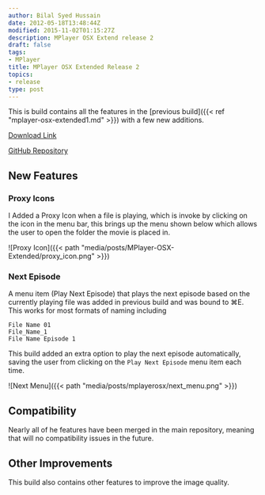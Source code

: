 ```yaml
---
author: Bilal Syed Hussain
date: 2012-05-18T13:48:44Z
modified: 2015-11-02T01:15:27Z
description: MPlayer OSX Extend release 2
draft: false
tags:
- MPlayer
title: MPlayer OSX Extended Release 2
topics:
- release
type: post
---
```


This is build contains all the features in the [previous build]({{<  ref "mplayer-osx-extended1.md" >}}) with a few new additions.


[Download Link](https://github.com/downloads/Bilalh/MPlayer-OSX-Extended/MPlayer%20OSX%20Extended%20rev15-test1-build%202.zip "MPlayer OSX Extended Binary")

[GitHub Repository](https://github.com/Bilalh/MPlayer-OSX-Extended "MPlayer OSX Extended GitHub Repository")

New Features
------------

### Proxy Icons ###

I Added a Proxy Icon when a file is playing, which  is invoke by clicking on the icon in the menu bar, this brings up the menu shown below which allows the user to open the folder the movie is placed in.

![Proxy Icon]({{< path "media/posts/MPlayer-OSX-Extended/proxy_icon.png" >}})

### Next Episode ###

A menu item (Play Next Episode) that plays the next episode based on the currently playing file was added in previous build and was bound to ⌘E. This works for most formats of naming including

    File Name 01
    File_Name_1
    File Name Episode 1

This build added an extra option to play the next episode automatically, saving the user  from clicking on the `Play Next Episode` menu item each time.

![Next Menu]({{< path "media/posts/mplayerosx/next_menu.png" >}})

Compatibility
-------------

Nearly all of he features have been merged in the main repository, meaning that will no compatibility issues in the future.

Other Improvements
------------------
This build also contains other features to improve the image quality.
